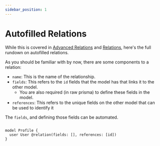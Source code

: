 ```yaml
---
sidebar_position: 1
---
```


# Autofilled Relations

While this is covered in [Advanced Relations](./more-on-relations) and [Relations](../basics/relations), here's the full rundown on autofilled relations.

As you should be familiar with by now, there are some components to a relation:

- `name`: This is the name of the relationship.
- `fields`: This refers to the `id` fields that the model has that links it to the other model.
  - You are also required (in raw prisma) to define these fields in the model.
- `references`: This refers to the unique fields on the other model that can be used to identify it

The `fields`, and defining those fields can be automated.

```prisma

model Profile {
  user User @relation(fields: [], references: [id])
}
```
